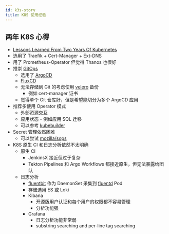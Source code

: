 ```yaml
---
id: k3s-story
title: K8S 使用经验
---
```


## 两年 K8S 心得

* [Lessons Learned From Two Years Of Kubernetes](https://coderanger.net/lessons-learned/)
* 选用了 Traefik + Cert-Manager + Ext-DNS
* 用了 Prometheus-Operator 但觉得 Thanos 也很好
* 推崇 [GitOps](https://www.gitops.tech/)
  * 选用了 [ArgoCD](https://argoproj.github.io/argo-cd/)
  * [FluxCD](https://github.com/fluxcd/flux)
  * 无法存储到 Git 的考虑使用 [velero](https://velero.io/) 备份
    * 例如 cert-manager 证书
  * 觉得单个 Git 仓库好，但是希望能切分为多个 ArgoCD 应用
* 推荐多使用 Operator 模式
  * 外部资源交互
  * 应用状态 - 例如应用 SQL 迁移
  * 可以参考 [kubebuilder](https://book.kubebuilder.io/)
* Secret 管理依然困难
  * 可以尝试 [mozilla/sops](https://github.com/mozilla/sops)
* K8S 原生 CI 和日志分析依然不太明确
  * 原生 CI
    * JenkinsX 接近但过于复杂
    * Tekton Pipelines 和 Argo Workflows 都接近原生，但无法暴露给团队
  * 日志分析
    * [fluentbit](https://fluentbit.io/) 作为 DaemonSet 采集到 [fluentd](https://www.fluentd.org/) Pod
    * 存储选用 ES 或 Loki
    * Kibana
      * 开源版用户认证和每个用户的权限都不容易管理
      * 分析功能强
    * Grafana
      * 日志分析功能非常弱
      * substring searching and per-line tag searching
